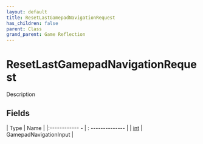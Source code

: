 ```yaml
---
layout: default
title: ResetLastGamepadNavigationRequest
has_children: false
parent: Class
grand_parent: Game Reflection
---
```

# ResetLastGamepadNavigationRequest
Description 

## Fields
| Type | Name |
|:------------ - | : -------------- |
| [int](game-reflection/enums/int.md) | GamepadNavigationInput |
